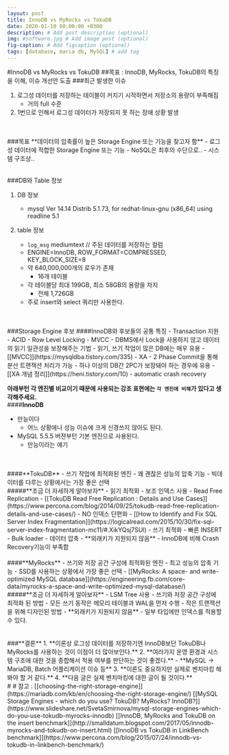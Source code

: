 ```yaml
---
layout: post
title: InnoDB vs MyRocks vs TokuDB
date: 2020-01-10 00:00:00 +0300
description: # Add post description (optional)
img: #software.jpg # Add image post (optional)
fig-caption: # Add figcaption (optional)
tags: [database, maria db, MySQL] # add tag
---
```


#InnoDB vs MyRocks vs TokuDB
##목표 : InnoDB, MyRocks, TokuDB의 특징을 이해, 이슈 개선안 도출 
###최근 발생한 이슈    
1. 로그성 데이터를 저장하는 테이블이 커지기 시작하면서 저장소의 용량이 부족해짐
    - 거의 full 수준  
2. 1번으로 인해서 로그성 데이터가 저장되지 못 하는 장애 상황 발생
<br>
<br> 
###목표
**데이터의 압축률이 높은 Storage Engine 또는 기능을 찾고자 함**  
   - 로그성 데이터에 적합한 Storage Engine 또는 기능
   - NoSQL은 최후의 수단으로..
      - 시스템  구조상..
<br>
<br>  

###DB와 Table 정보
1. DB 정보 
    - mysql  Ver 14.14 Distrib 5.1.73, for redhat-linux-gnu (x86_64) using readline 5.1  
    
2. table 정보
    - `log_msg` mediumtext // 주된 데이터를 저장하는 컬럼
    -  ENGINE=InnoDB, ROW_FORMAT=COMPRESSED, KEY_BLOCK_SIZE=8
    -  약 640,000,000개의 로우가 존재
        - 16개 테이블
    - 각 테이블당 최대 199GB, 최소 58GB의 용량을 차지  
        - 전체 1,726GB
    - 주로 insert와 select 쿼리만 사용한다.
<br>
<br>
###Storage Engine 후보
####InnoDB와 후보들의 공통 특징
   - Transaction 지원
   - ACID
   - Row Level Locking
   - MVCC 
      - DBMS에서 Lock을 사용하지 않고 데이터의 읽기 일관성을 보장해주는 기법
      - 읽기, 쓰기 작업이 많은 DB에는 매우 유용
      - [[MVCC]](https://mysqldba.tistory.com/335)
   -  XA 
      - 2 Phase Commit을 통해 분산 트랜잭션 처리가 가능
      - 하나 이상의 DB간 2PC가 보장돼야 하는 경우에 유용
      - [[XA 개념 정리]](https://heni.tistory.com/10)
   - automatic crash recovery
   
**아래부턴 각 엔진별 비교이기 때문에 사용되는 강조 표현에는 `각 엔진에 비해`가 있다고 생각해주세요.**  
####**InnoDB**  
   - 만능이다
      - 어느 상황에나 성능 이슈에 크게 신경쓰지 않아도 된다.
   - MySQL 5.5.5 버젼부턴 기본 엔진으로 사용된다.
      - 만능이라는 얘기  
<br>
<br>
####**TokuDB**
   - 쓰기 작업에 최적화된 엔진  
   - 꽤 괜찮은 성능의 압축 기능  
   - 빅데이터를 다루는 상황에서는 가장 좋은 선택  
<br>     
#####**조금 더 자세하게 알아보자**   
   - 읽기 최적화
      - 보조 인덱스 사용
      - Read Free Replication
        - [[TokuDB Read Free Replication : Details and Use Cases]](https://www.percona.com/blog/2014/09/25/tokudb-read-free-replication-details-and-use-cases/)
      - NO 인덱스 단편화
        - [[How to Identify and Fix SQL Server Index Fragmentation]](https://logicalread.com/2015/10/30/fix-sql-server-index-fragmentation-mc11/#.XikYQsj7SUl)
   - 쓰기 최적화
      - 빠른 INSERT
      - Bulk loader
      - 데이터 압축
   - **외래키가 지원되지 않음**
   - InnoDB에 비해 Crash Recovery기능이 부족함
<br>
<br>     
####**MyRocks**
   - 쓰기와 저장 공간 구성에 최적화된 엔진
   - 최고 성능의 압축 기능
   - SSD를 사용하는 상황에서 가장 좋은 선택
   - [[MyRocks: A space- and write-optimized MySQL database]](https://engineering.fb.com/core-data/myrocks-a-space-and-write-optimized-mysql-database/)  
<br>
#####**조금 더 자세하게 알아보자**
   - LSM Tree 사용
       - 쓰기와 저장 공간 구성에 최적화 된 방법
       - 모든 쓰기 동작은 메모리 테이블과 WAL을 먼저 수행
       - 작은 트랜잭션을 위해 디자인된 방법
   - **외래키가 지원되지 않음**
   - 일부 타입에만 인덱스를 적용할 수 있다.
<br>
<br>
<br> 
###**결론**
1. **이론상 로그성 데이터를 저장하기엔 InnoDB보단 TokuDB나 MyRocks를 사용하는 것이 이점이 더 많아보인다.**  
2. **여러가지 운영 환경과 시스템 구조에 대한 것을 종합해서 적용 여부를 판단하는 것이 좋겠다.**  
   - **MySQL -> MariaDB, Batch 어플리케이션 이슈 등**  
3. **이론도 중요하지만 실제로 벤치마킹 해봐야 할 거 같다.**  
4. **다음 글은 실제 벤치마킹에 대한 글이 될 것이다.**  
<br>
#
#  
참고 :   
[[choosing-the-right-storage-engine]](https://mariadb.com/kb/en/choosing-the-right-storage-engine/)  
[[MySQL Storage Engines - which do you use? TokuDB? MyRocks? InnoDB?]](https://www.slideshare.net/SvetaSmirnova/mysql-storage-engines-which-do-you-use-tokudb-myrocks-innodb)    
[[InnoDB, MyRocks and TokuDB on the insert benchmark]](http://smalldatum.blogspot.com/2017/05/innodb-myrocks-and-tokudb-on-insert.html)  
[[InnoDB vs TokuDB in LinkBench benchmark]](https://www.percona.com/blog/2015/07/24/innodb-vs-tokudb-in-linkbench-benchmark/)  